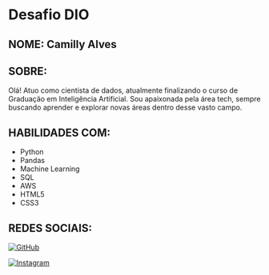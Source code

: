 # **Desafio DIO**

## **NOME:** Camilly Alves

## **SOBRE:**

Olá! Atuo como cientista de dados, atualmente finalizando o curso de Graduação em Inteligência Artificial. Sou apaixonada pela área tech, sempre buscando aprender e explorar novas áreas dentro desse vasto campo.

## **HABILIDADES COM:**
- Python
- Pandas
- Machine Learning
- SQL
- AWS
- HTML5
- CSS3
  
## **REDES SOCIAIS:**

[![GitHub](https://img.shields.io/badge/GitHub-2CA5E0?style=for-the-badge&logo=github&logoColor=white)](https://github.com/Camilly-Alveess)

[![Instagram](https://img.shields.io/badge/-Instagram-%2CA5E0?style=for-the-badge&logo=instagram&logoColor=white)](https://www.instagram.com/camillyalves.ia/)

